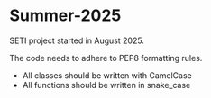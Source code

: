 # Summer-2025
SETI project started in August 2025.

The code needs to adhere to PEP8 formatting rules.
 - All classes should be written with CamelCase
 - All functions should be written in snake_case
